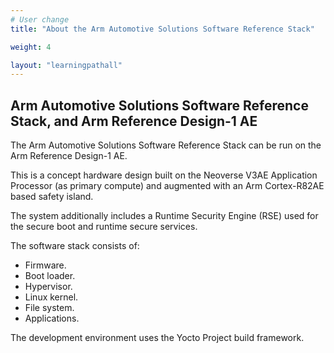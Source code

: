 ```yaml
---
# User change
title: "About the Arm Automotive Solutions Software Reference Stack"

weight: 4

layout: "learningpathall"
---
```


## Arm Automotive Solutions Software Reference Stack, and Arm Reference Design-1 AE

The Arm Automotive Solutions Software Reference Stack can be run on the Arm Reference Design-1 AE. 

This is a concept hardware design built on the Neoverse V3AE Application Processor (as primary compute) and augmented with an Arm Cortex-R82AE based safety island. 

The system additionally includes a Runtime Security Engine (RSE) used for the secure boot and runtime secure services.

The software stack consists of:

* Firmware.
* Boot loader.
* Hypervisor.
* Linux kernel.
* File system.
* Applications. 

The development environment uses the Yocto Project build framework. 